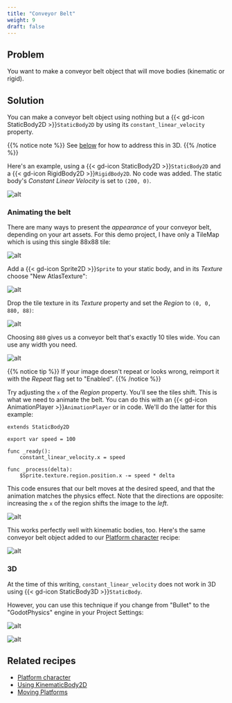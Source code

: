 ```yaml
---
title: "Conveyor Belt"
weight: 9
draft: false
---
```


## Problem

You want to make a conveyor belt object that will move bodies (kinematic or rigid).

## Solution

You can make a conveyor belt object using nothing but a {{< gd-icon StaticBody2D >}}`StaticBody2D` by using its `constant_linear_velocity` property.

{{% notice note %}}
See [below](#3d) for how to address this in 3D.
{{% /notice %}}

Here's an example, using a {{< gd-icon StaticBody2D >}}`StaticBody2D` and a {{< gd-icon RigidBody2D >}}`RigidBody2D`. No code was added. The static body's *Constant Linear Velocity* is set to `(200, 0)`.

![alt](/3.x/img/conveyor_02.gif)

### Animating the belt

There are many ways to present the *appearance* of your conveyor belt, depending on your art assets. For this demo project, I have only a TileMap which is using this single 88x88 tile:

![alt](/3.x/img/tileGreen_03.png)

Add a {{< gd-icon Sprite2D >}}`Sprite` to your static body, and in its *Texture* choose "New AtlasTexture":

![alt](/3.x/img/conveyor_04.png)

Drop the tile texture in its *Texture* property and set the *Region* to `(0, 0, 880, 88)`:

![alt](/3.x/img/conveyor_05.png)

Choosing `880` gives us a conveyor belt that's exactly 10 tiles wide. You can use any width you need.

![alt](/3.x/img/conveyor_06.png)

{{% notice tip %}}
If your image doesn't repeat or looks wrong, reimport it with the *Repeat* flag set to "Enabled".
{{% /notice %}}

Try adjusting the `x` of the *Region* property. You'll see the tiles shift. This is what we need to animate the belt. You can do this with an {{< gd-icon AnimationPlayer >}}`AnimationPlayer` or in code. We'll do the latter for this example:

```gdscript
extends StaticBody2D

export var speed = 100

func _ready():
    constant_linear_velocity.x = speed

func _process(delta):
    $Sprite.texture.region.position.x -= speed * delta
```

This code ensures that our belt moves at the desired speed, and that the animation matches the physics effect. Note that the directions are opposite: increasing the `x` of the region shifts the image to the *left*.

![alt](/3.x/img/conveyor_01.gif)

This works perfectly well with kinematic bodies, too. Here's the same conveyor belt object added to our [Platform character](http://kidscancode.org/godot_recipes/2d/platform_character) recipe:

![alt](/3.x/img/conveyor_07.gif)

### 3D

At the time of this writing, `constant_linear_velocity` does not work in 3D using {{< gd-icon StaticBody3D >}}`StaticBody`.

However, you can use this technique if you change from "Bullet" to the "GodotPhysics" engine in your Project Settings:

![alt](/3.x/img/conveyor_03.png)

![alt](/3.x/img/conveyor_3d.gif)

## Related recipes

- [Platform character](http://kidscancode.org/godot_recipes/2d/platform_character)
- [Using KinematicBody2D](/3.x/physics/godot3_kinematic2d/)
- [Moving Platforms](/3.x/2d/moving_platforms/)